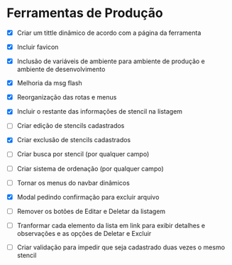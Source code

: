 # Ferramentas de Produção

* [x] Criar um tittle dinâmico de acordo com a página da ferramenta

* [x] Incluir favicon

* [x] Inclusão de variáveis de ambiente para ambiente de produção e ambiente de desenvolvimento

* [x] Melhoria da msg flash

* [x] Reorganização das rotas e menus

* [x] Incluir o restante das informações de stencil na listagem

* [ ] Criar edição de stencils cadastrados

* [x] Criar exclusão de stencils cadastrados

* [ ] Criar busca por stencil (por qualquer campo)

* [ ] Criar sistema de ordenação (por qualquer campo)

* [ ] Tornar os menus do navbar dinâmicos

* [x] Modal pedindo confirmação para excluir arquivo

* [ ] Remover os botões de Editar e Deletar da listagem

* [ ] Tranformar cada elemento da lista em link para exibir detalhes e observações e as opções de Deletar e Excluir

* [ ] Criar validação para impedir que seja cadastrado duas vezes o mesmo stencil
